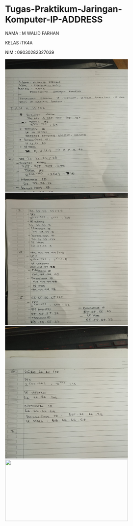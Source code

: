 # Tugas-Praktikum-Jaringan-Komputer-IP-ADDRESS

NAMA : M WALID FARHAN

KELAS :TK4A

NIM : 09030282327039

<img src="1-3.jpeg" width=400 height=430>

<img src="3-5.jpeg" width=400 height=430>

<img src="6.jpeg" width=400 height=430>

<img src="1-3" width=400 height=200>
